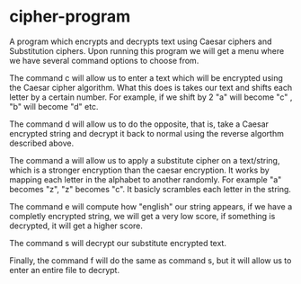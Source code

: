 # cipher-program
A program which encrypts and decrypts text using Caesar ciphers and Substitution ciphers.
Upon running this program we will get a menu where we have several command options to choose from.

The command c will allow us to enter a text which will be encrypted using the Caesar cipher algorithm. What this does is takes our text and shifts each letter by a certain number. For example, if we shift by 2 "a" will become "c" , "b" will become "d" etc.

The command d will allow us to do the opposite, that is, take a Caesar encrypted string and decrypt it back to normal using the reverse algorthm described above.

The command a will allow us to apply a substitute cipher on a text/string, which is a stronger encryption than the caesar encryption. It works by mapping each letter in the alphabet to another randomly. For example "a" becomes "z", "z" becomes "c". It basicly scrambles each letter in the string.

The command e will compute how "english" our string appears, if we have a completly encrypted string, we will get a very low score, if something is decrypted, it will get a higher score.

The command s will decrypt our substitute encrypted text.

Finally, the command f will do the same as command s, but it will allow us to enter an entire file to decrypt.
